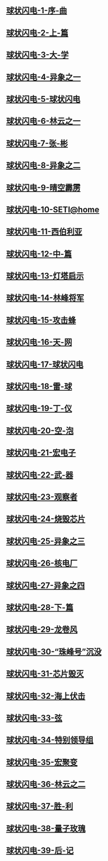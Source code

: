 ## [球状闪电-1-序-曲](#球状闪电-1-序-曲)
## [球状闪电-2-上-篇](#球状闪电-2-上-篇)
## [球状闪电-3-大-学](#球状闪电-3-大-学)
## [球状闪电-4-异象之一](#球状闪电-4-异象之一)
## [球状闪电-5-球状闪电](#球状闪电-5-球状闪电)
## [球状闪电-6-林云之一](#球状闪电-6-林云之一)
## [球状闪电-7-张-彬](#球状闪电-7-张-彬)
## [球状闪电-8-异象之二](#球状闪电-8-异象之二)
## [球状闪电-9-晴空霹雳](#球状闪电-9-晴空霹雳)
## [球状闪电-10-SETI@home](#球状闪电-10-SETI@home)
## [球状闪电-11-西伯利亚](#球状闪电-11-西伯利亚)
## [球状闪电-12-中-篇](#球状闪电-12-中-篇)
## [球状闪电-13-灯塔启示](#球状闪电-13-灯塔启示)
## [球状闪电-14-林峰将军](#球状闪电-14-林峰将军)
## [球状闪电-15-攻击蜂](#球状闪电-15-攻击蜂)
## [球状闪电-16-天-网](#球状闪电-16-天-网)
## [球状闪电-17-球状闪电](#球状闪电-17-球状闪电)
## [球状闪电-18-雷-球](#球状闪电-18-雷-球)
## [球状闪电-19-丁-仪](#球状闪电-19-丁-仪)
## [球状闪电-20-空-泡](#球状闪电-20-空-泡)
## [球状闪电-21-宏电子](#球状闪电-21-宏电子)
## [球状闪电-22-武-器](#球状闪电-22-武-器)
## [球状闪电-23-观察者](#球状闪电-23-观察者)
## [球状闪电-24-烧毁芯片](#球状闪电-24-烧毁芯片)
## [球状闪电-25-异象之三](#球状闪电-25-异象之三)
## [球状闪电-26-核电厂](#球状闪电-26-核电厂)
## [球状闪电-27-异象之四](#球状闪电-27-异象之四)
## [球状闪电-28-下-篇](#球状闪电-28-下-篇)
## [球状闪电-29-龙卷风](#球状闪电-29-龙卷风)
## [球状闪电-30-“珠峰号”沉没](#球状闪电-30-“珠峰号”沉没)
## [球状闪电-31-芯片毁灭](#球状闪电-31-芯片毁灭)
## [球状闪电-32-海上伏击](#球状闪电-32-海上伏击)
## [球状闪电-33-弦](#球状闪电-33-弦)
## [球状闪电-34-特别领导组](#球状闪电-34-特别领导组)
## [球状闪电-35-宏聚变](#球状闪电-35-宏聚变)
## [球状闪电-36-林云之二](#球状闪电-36-林云之二)
## [球状闪电-37-胜-利](#球状闪电-37-胜-利)
## [球状闪电-38-量子玫瑰](#球状闪电-38-量子玫瑰)
## [球状闪电-39-后-记](#球状闪电-39-后-记)